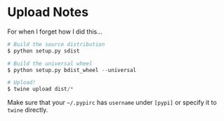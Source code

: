# Upload Notes

For when I forget how I did this...

```py
# Build the source distribution
$ python setup.py sdist

# Build the universal wheel
$ python setup.py bdist_wheel --universal

# Upload!
$ twine upload dist/*
```

Make sure that your `~/.pypirc` has `username` under `[pypi]` or specify it to `twine` directly.
